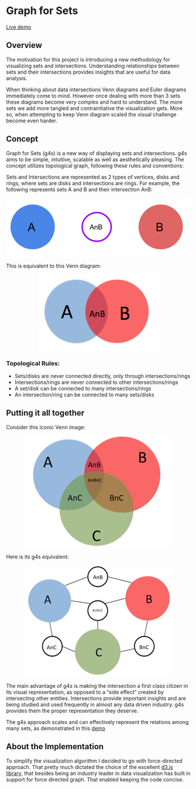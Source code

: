 # Graph for Sets 

[Live demo](https://kirdan.github.io/)

## Overview
The motivation for this project is introducing a new methodology for visualizing sets and intersections. Understanding relationships between sets and their intersections provides insights that are useful for data analysis.

When thinking about data intersections Venn diagrams and Euler diagrams immediately come to mind. However once dealing with more than 3 sets these diagrams become very complex and hard to understand. The more sets we add more tangled and contraintiative the visualization gets. More so, when attempting to keep Venn diagram scaled the visual challenge become even harder. 

## Concept

Graph for Sets (g4s) is a new way of displaying sets and intersections. g4s aims to be simple, intuitive, scalable as well as aesthetically pleasing. The concept utilizes topological graph, following these rules and conventions:

Sets and Intersections are represented as 2 types of vertices, disks and rings, where sets are disks and intersections are rings. For example, the following represents sets A and B and their intersection AnB:
<p align="center">
 <img src="https://github.com/Kirdan/kirdan.github.io/blob/master/AnB.png">
</p>
This is equivalent to this Venn diagram:
<p align="center">
 <img src="https://github.com/Kirdan/kirdan.github.io/blob/master/venn_AnB.png">
</p>

### Topological Rules:
* Sets/disks are never connected directly, only through intersections/rings
* Intersections/rings are never connected to other intersections/rings
* A set/disk can be connected to many intersections/rings
* An intersection/ring can be connected to many sets/disks

## Putting it all together

Consider this iconic Venn image:
<p align="center">
 <img src="https://github.com/Kirdan/kirdan.github.io/blob/master/venn.png">
</p>
Here is its g4s equivalent:
<p align="center">
<img src="https://github.com/Kirdan/kirdan.github.io/blob/master/g4s.png">
 </p>
The main advantage of g4s is making the intersection a first class citizen in its visual representation, as opposed to a “side effect” created by intersecting other entities. Intersections provide important insights and are being studied and used frequently in almost any data driven industry. g4s provides them the proper representation they deserve. 

The g4s approach scales and can effectively represent the relations among many sets, as demonstrated in this [demo](https://kirdan.github.io/)

## About the Implementation
To simplify the visualization algorithm I decided to go with force-directed approach. That pretty much dictated the choice of the excellent [d3.js library](http://d3js.org), that besides being an industry leader in data visualization has built in support for force directed graph. That enabled keeping the code concise.
